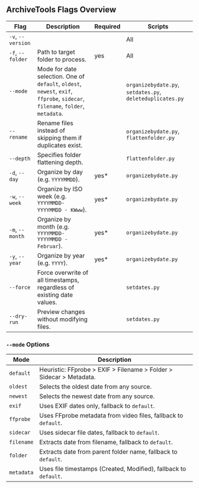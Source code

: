 ## ArchiveTools Flags Overview

| Flag               | Description                                                                                                                       | Required | Scripts                                  |
|--------------------|-----------------------------------------------------------------------------------------------------------------------------------|----------|------------------------------------------|
| `-v`, `--version`  |                                                                                                                                   |          | All                                      |
| `-f`, `--folder`   | Path to target folder to process.                                                                                                 | yes      | All                                      |
| `--mode`           | Mode for date selection. One of `default`, `oldest`, `newest`, `exif`, `ffprobe`, `sidecar`, `filename`, `folder`, `metadata`.    |          | `organizebydate.py`, `setdates.py`, `deleteduplicates.py`|
| `--rename`         | Rename files instead of skipping them if duplicates exist.                                                                        |          | `organizebydate.py`, `flattenfolder.py`  |
| `--depth`          | Specifies folder flattening depth.                                                                                                |          | `flattenfolder.py`                       |
| `-d`, `--day`      | Organize by day (e.g. `YYYYMMDD`).                                                                                                | yes*     | `organizebydate.py`                      |
| `-w`, `--week`     | Organize by ISO week (e.g. `YYYYMMDD-YYYYMMDD - KWww`).                                                                           | yes*     | `organizebydate.py`                      |
| `-m`, `--month`    | Organize by month (e.g. `YYYYMMDD-YYYYMMDD - Februar`).                                                                           | yes*     | `organizebydate.py`                      |
| `-y`, `--year`     | Organize by year (e.g. `YYYY`).                                                                                                   | yes*     | `organizebydate.py`                      |
| `--force`          | Force overwrite of all timestamps, regardless of existing date values.                                                            |          | `setdates.py`                            |
| `--dry-run`        | Preview changes without modifying files.                                                                                          |          | `setdates.py`                            |

### `--mode` Options

| Mode         | Description                                                                 |
|--------------|-----------------------------------------------------------------------------|
| `default`    | Heuristic: FFprobe > EXIF > Filename > Folder > Sidecar > Metadata.         |
| `oldest`     | Selects the oldest date from any source.                                    |
| `newest`     | Selects the newest date from any source.                                    |
| `exif`       | Uses EXIF dates only, fallback to `default`.                                |
| `ffprobe`    | Uses FFprobe metadata from video files, fallback to `default`.              |
| `sidecar`    | Uses sidecar file dates, fallback to `default`.                             |
| `filename`   | Extracts date from filename, fallback to `default`.                         |
| `folder`     | Extracts date from parent folder name, fallback to `default`.               |
| `metadata`   | Uses file timestamps (Created, Modified), fallback to `default`.            |

